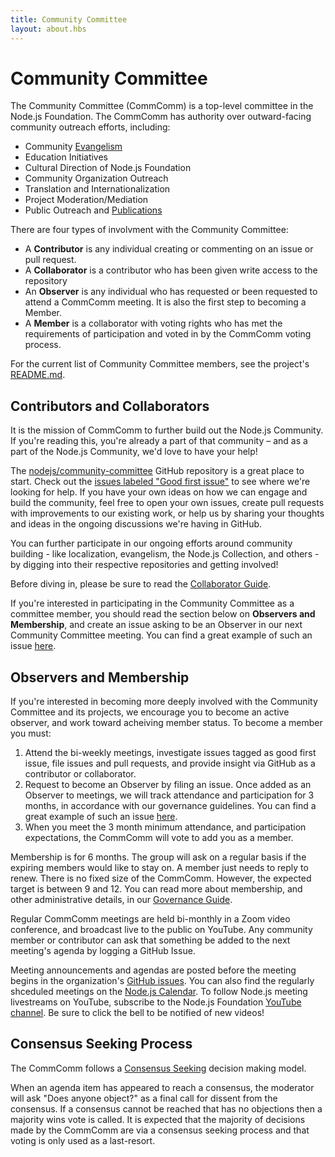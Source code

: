 ```yaml
---
title: Community Committee
layout: about.hbs
---
```


# Community Committee

The Community Committee (CommComm) is a top-level committee in the Node.js Foundation. The CommComm has authority over outward-facing community outreach efforts, including:
 - Community [Evangelism](https://github.com/nodejs/evangelism)
 - Education Initiatives
 - Cultural Direction of Node.js Foundation
 - Community Organization Outreach
 - Translation and Internationalization
 - Project Moderation/Mediation
 - Public Outreach and [Publications](https://medium.com/the-node-js-collection)

There are four types of involvment with the Community Committee:

  - A **Contributor** is any individual creating or commenting on an issue or pull request.
  - A **Collaborator** is a contributor who has been given write access to the repository
  - An **Observer** is any individual who has requested or been requested to attend a CommComm meeting. It is also the first step to becoming a Member.
  - A **Member** is a collaborator with voting rights who has met the requirements of participation and voted in by the CommComm voting process.

For the current list of Community Committee members, see the project's [README.md](https://github.com/nodejs/community-committee).

## Contributors and Collaborators

It is the mission of CommComm to further build out the Node.js Community. If you're reading this, you're already a part of that community – and as a part of the Node.js Community, we'd love to have your help!

The [nodejs/community-committee](https://github.com/nodejs/community-committee) GitHub repository is a great place to start. Check out the [issues labeled "Good first issue"](https://github.com/nodejs/community-committee/labels/good%20first%20issue) to see where we're looking for help. If you have your own ideas on how we can engage and build the community, feel free to open your own issues, create pull requests with improvements to our existing work, or help us by sharing your thoughts and ideas in the ongoing discussions we're having in GitHub.

You can further participate in our ongoing efforts around community building - like localization, evangelism, the Node.js Collection, and others - by digging into their respective repositories and getting involved!

Before diving in, please be sure to read the [Collaborator Guide](https://github.com/nodejs/community-committee/blob/master/COLLABORATOR_GUIDE.md).

If you're interested in participating in the Community Committee as a committee member, you should read the section below on **Observers and Membership**, and create an issue asking to be an Observer in our next Community Committee meeting. You can find a great example of such an issue [here](https://github.com/nodejs/community-committee/issues/142).

## Observers and Membership

If you're interested in becoming more deeply involved with the Community Committee and its projects, we encourage you to become an active observer, and work toward acheiving member status. To become a member you must:

 1. Attend the bi-weekly meetings, investigate issues tagged as good first issue, file issues and pull requests, and provide insight via GitHub as a contributor or collaborator.
 2. Request to become an Observer by filing an issue. Once added as an Observer to meetings, we will track attendance and participation for 3 months, in accordance with our governance guidelines. You can find a great example of such an issue [here](https://github.com/nodejs/community-committee/issues/142).
 3. When you meet the 3 month minimum attendance, and participation expectations, the CommComm will vote to add you as a member.

Membership is for 6 months. The group will ask on a regular basis if the expiring members would like to stay on. A member just needs to reply to renew. There is no fixed size of the CommComm. However, the expected target is between 9 and 12. You can read more about membership, and other administrative details, in our [Governance Guide](https://github.com/nodejs/community-committee/blob/master/GOVERNANCE.md).

Regular CommComm meetings are held bi-monthly in a Zoom video conference, and broadcast live to the public on YouTube. Any community member or contributor can ask that something be added to the next meeting's agenda by logging a GitHub Issue.

Meeting announcements and agendas are posted before the meeting begins in the organization's [GitHub issues](https://github.com/nodejs/community-committee/issues). You can also find the regularly shceduled meetings on the [Node.js Calendar](https://nodejs.org/calendar). To follow Node.js meeting livestreams on YouTube, subscribe to the Node.js Foundation [YouTube channel](https://www.youtube.com/channel/UCQPYJluYC_sn_Qz_XE-YbTQ). Be sure to click the bell to be notified of new videos!

## Consensus Seeking Process

The CommComm follows a [Consensus Seeking](https://en.wikipedia.org/wiki/Consensus-seeking_decision-making) decision making model.

When an agenda item has appeared to reach a consensus, the moderator will ask "Does anyone object?" as a final call for dissent from the consensus. If a consensus cannot be reached that has no objections then a majority wins vote is called. It is expected that the majority of decisions made by the CommComm are via a consensus seeking process and that voting is only used as a last-resort.